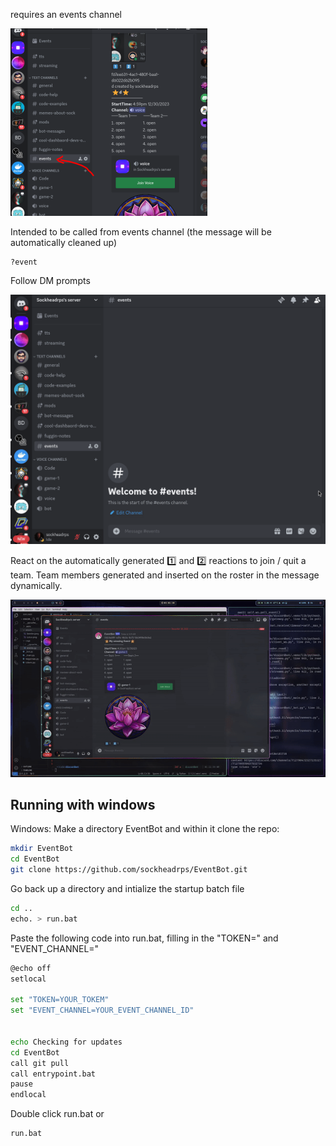 requires an events channel

![events](events.png)

Intended to be called from events channel (the message will be automatically cleaned up)
```
?event
```

Follow DM prompts

![Animated GIF](preview.gif)

React on the automatically generated :one: and :two: reactions to join / quit a team. Team members generated and inserted on the roster in the message dynamically.

![Animated GIF](readme.gif)

## Running with windows 

Windows: Make a directory EventBot and within it clone the repo:

```sh
mkdir EventBot
cd EventBot
git clone https://github.com/sockheadrps/EventBot.git
```

Go back up a directory and intialize the startup batch file

```sh
cd ..
echo. > run.bat
```

Paste the following code into run.bat, filling in the "TOKEN=" and "EVENT_CHANNEL="
```sh
@echo off
setlocal

set "TOKEN=YOUR_TOKEM"
set "EVENT_CHANNEL=YOUR_EVENT_CHANNEL_ID"


echo Checking for updates
cd EventBot
call git pull
call entrypoint.bat
pause
endlocal
```

Double click run.bat or 
```sh
run.bat
```


